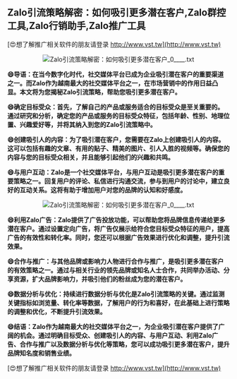## **Zalo引流策略解密：如何吸引更多潜在客户,Zalo群控工具,Zalo行销助手,Zalo推广工具**

[😍想了解推广相关软件的朋友请登录 http://www.vst.tw](http://www.vst.tw)

 <center><img src="https://vst.tw/MP4/tuiguang/png/0.png" alt="Zalo引流策略解密：如何吸引更多潜在客户_0____.txt"></center>

**😄导语：在当今数字化时代，社交媒体平台已成为企业吸引潜在客户的重要渠道之一。而Zalo作为越南最大的社交媒体平台之一，在市场营销中的作用日益凸显。本文将为您揭秘Zalo引流策略，帮助您吸引更多潜在客户。**

**😄确定目标受众：首先，了解自己的产品或服务适合的目标受众是至关重要的。通过研究和分析，确定您的产品或服务的目标受众特征，包括年龄、性别、地理位置、兴趣爱好等，并将其纳入到您的Zalo引流策略中。**

**😄创建吸引人的内容：为了吸引潜在客户，您需要在Zalo上创建吸引人的内容。这可以包括有趣的文章、有用的贴子、精美的图片、引人入胜的视频等。确保您的内容与您的目标受众相关，并且能够引起他们的兴趣和共鸣。**

**😄与用户互动：Zalo是一个社交媒体平台，与用户互动是吸引更多潜在客户的重要策略之一。回复用户的评论、私信进行沟通交流，参与到用户的讨论中，建立良好的互动关系。这将有助于增加用户对您的品牌的认知和好感度。**

 <center><img src="https://vst.tw/MP4/tuiguang/png/3.png" alt="Zalo引流策略解密：如何吸引更多潜在客户_0____.txt"></center>

**😄利用Zalo广告：Zalo提供了广告投放功能，可以帮助您将品牌信息传递给更多潜在客户。通过设置定向广告，将广告仅展示给符合您目标受众特征的用户，提高广告的有效性和转化率。同时，您还可以根据广告效果进行优化和调整，提升引流效果。**

**😄合作与推广：与其他品牌或影响力人物进行合作与推广，是吸引更多潜在客户的有效策略之一。通过与相关行业的领先品牌或知名人士合作，共同举办活动、分享资源，扩大品牌影响力，并吸引他们的粉丝成为您的潜在客户。**

**😄数据分析与优化：持续进行数据分析与优化是Zalo引流策略的关键。通过监测关键指标如浏览量、转化率等数据，了解用户的行为和喜好，在此基础上进行策略的调整和优化，不断提升引流效果。**

**😄结语：Zalo作为越南最大的社交媒体平台之一，为企业吸引潜在客户提供了广阔的机会。通过明确目标受众、创建吸引人的内容、与用户互动、利用Zalo广告、合作与推广以及数据分析与优化等策略，您可以成功吸引更多潜在客户，提升品牌知名度和销售业绩。**

[😍想了解推广相关软件的朋友请登录 http://www.vst.tw](http://www.vst.tw)



